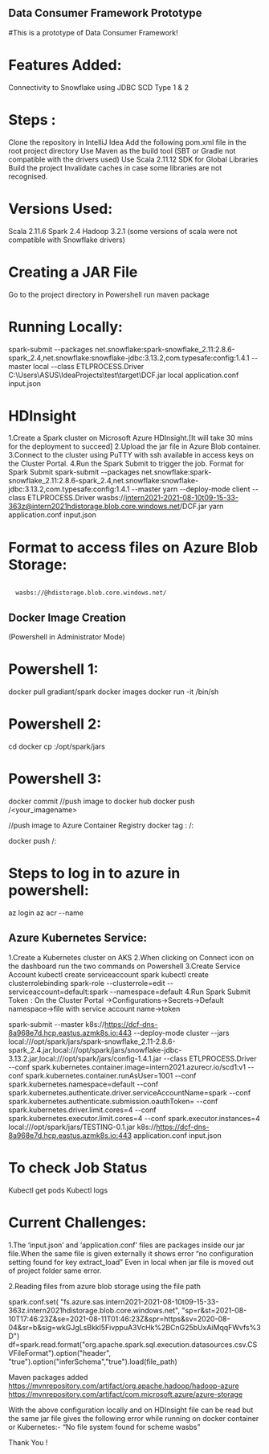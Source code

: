 ## Data Consumer Framework Prototype
#This is a prototype of Data Consumer Framework!

# Features Added:
Connectivity to Snowflake using JDBC
SCD Type 1 & 2

# Steps :
Clone the repository  in IntelliJ Idea
Add the following pom.xml file in the root project directory
Use Maven as the build tool (SBT or Gradle not compatible with the drivers used)
Use Scala 2.11.12 SDK for Global Libraries
Build the project
Invalidate caches in case some libraries are not recognised.
# Versions Used:
Scala 2.11.6
Spark 2.4
Hadoop 3.2.1
(some versions of scala were not compatible with Snowflake drivers)

# Creating a JAR File
Go to the project directory in Powershell run maven package

# Running Locally:

spark-submit --packages net.snowflake:spark-snowflake_2.11:2.8.6-spark_2.4,net.snowflake:snowflake-jdbc:3.13.2,com.typesafe:config:1.4.1  --master local --class ETLPROCESS.Driver C:\Users\ASUS\IdeaProjects\test\target\DCF.jar  local  application.conf  input.json

# HDInsight

1.Create a Spark cluster on Microsoft Azure HDInsight.[It will take 30 mins for the deployment to succeed]
2.Upload the jar file in Azure Blob container.
3.Connect to the cluster using PuTTY with ssh available in access keys on the Cluster Portal.
4.Run the Spark Submit to trigger the job.
Format for Spark Submit 
spark-submit --packages net.snowflake:spark-snowflake_2.11:2.8.6-spark_2.4,net.snowflake:snowflake-jdbc:3.13.2,com.typesafe:config:1.4.1  --master yarn --deploy-mode client --class ETLPROCESS.Driver  wasbs://intern2021-2021-08-10t09-15-33-363z@intern2021hdistorage.blob.core.windows.net/DCF.jar yarn application.conf input.json 

# Format to access files on Azure Blob Storage:
<code>
  wasbs://<storage container name>@<storage account name>hdistorage.blob.core.windows.net/<filepath>
</code>



## Docker Image Creation
(Powershell in Administrator Mode)

# Powershell 1:
docker pull gradiant/spark
docker images 
docker run -it <container id for the spark image>/bin/sh

# Powershell 2:
cd <path to jar file>
docker cp <jar file name> <containerid>:/opt/spark/jars

# Powershell 3:
docker commit <containerid> <imagename>
//push image to docker hub
docker push <imagename> <dockerhub-username>/<your_imagename>

//push image to Azure Container Registry
docker tag <your imagename>:<versiontag> <container registry url>/<your imagename>:<tag>

docker push <container registry url>/<imagename>:<tag>


# Steps to log in to azure in powershell:
az login
az acr --name <container registry name>

## Azure Kubernetes Service:

1.Create a Kubernetes cluster on AKS
2.When clicking on Connect icon on the dashboard run the two commands on Powershell
3.Create Service Account
kubectl create serviceaccount spark
kubectl create clusterrolebinding spark-role --clusterrole=edit --serviceaccount=default:spark --namespace=default
4.Run Spark Submit
Token : On the Cluster Portal ->Configurations->Secrets->Default namespace->file with service account name->token

spark-submit --master  k8s://https://dcf-dns-8a968e7d.hcp.eastus.azmk8s.io:443 --deploy-mode cluster --jars local:///opt/spark/jars/spark-snowflake_2.11-2.8.6-spark_2.4.jar,local:///opt/spark/jars/snowflake-jdbc-3.13.2.jar,local:///opt/spark/jars/config-1.4.1.jar  --class ETLPROCESS.Driver --conf spark.kubernetes.container.image=intern2021.azurecr.io/scd1:v1 --conf spark.kubernetes.container.runAsUser=1001 --conf spark.kubernetes.namespace=default --conf spark.kubernetes.authenticate.driver.serviceAccountName=spark --conf spark.kubernetes.authenticate.submission.oauthToken=<token>   --conf spark.kubernetes.driver.limit.cores=4 --conf spark.kubernetes.executor.limit.cores=4 --conf spark.executor.instances=4   local:///opt/spark/jars/TESTING-0.1.jar  k8s://https://dcf-dns-8a968e7d.hcp.eastus.azmk8s.io:443  application.conf input.json

# To check Job Status
Kubectl get pods
Kubectl logs <driver pod>

# Current Challenges:
1.The ‘input.json’ and ‘application.conf’ files are packages inside our jar file.When the same file is given externally it shows error “no configuration setting found for key extract_load”
Even in local when jar file is moved out of project folder same error.


2.Reading files from azure blob storage using the file path

 spark.conf.set( "fs.azure.sas.intern2021-2021-08-10t09-15-33-363z.intern2021hdistorage.blob.core.windows.net",        "sp=r&st=2021-08-10T17:46:23Z&se=2021-08-11T01:46:23Z&spr=https&sv=2020-08-04&sr=b&sig=wkGJgLsBkkl5FivppuA3VcHk%2BCnG25bUxAiMqqFWvfs%3D")
df=spark.read.format("org.apache.spark.sql.execution.datasources.csv.CSVFileFormat").option("header", "true").option("inferSchema","true").load(file_path)

Maven packages added
https://mvnrepository.com/artifact/org.apache.hadoop/hadoop-azure
https://mvnrepository.com/artifact/com.microsoft.azure/azure-storage

With the above configuration locally and on HDInsight file can be read but the same jar file gives the following error while running on docker container or Kubernetes:-
“No file system found for scheme wasbs”



Thank You !
